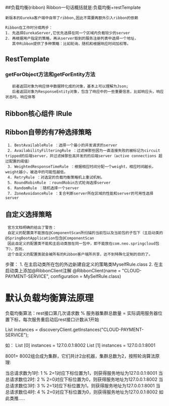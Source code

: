 ##负载均衡(ribbon)
    Ribbon一句话概括就是:负载均衡+restTemplate

    新版本的Eureka客户端中自带了ribbon,因此不需要再额外引入ribbon的依赖
    
    Ribbon在工作时分成两步：
    1. 先选择EurekaServer,它优先选择在同一个区域内负载较少的server
    2. 再根据用户指定的策略，再从server取到的服务注册列表中选择一个地址，
       其中Ribbon提供了多种策略：比如轮询，随机和根据响应时间加权等。
       
## RestTemplate
   ### getForObject方法和getForEntity方法
       前者返回对象为响应体中数据转化成的对象，基本上可以理解为Json;
       后者返回对象为ResponseEntity对象，包含了响应中的一些重要信息，比如响应头，响应状态吗，响应体等
   
   
## Ribbon核心组件 IRule
   ## Ribbon自带的有7种选择策略
     1. BestAvailableRule ：选择一个最小的并发请求的server
     2. AvailabilityFilteringRule ：过滤掉那些因为一直连接失败的被标记为circuit tripped的后端server，并过滤掉那些高并发的的后端server（active connections 超过配置的阈值）
     3. WeightedResponseTimeRule ：根据相应时间分配一个weight，相应时间越长，weight越小，被选中的可能性越低。
     4. RetryRule ：对选定的负载均衡策略机上重试机制。
     5. RoundRobinRule ：roundRobin方式轮询选择server
     6. RandomRule ：随机选择一个server	
     7. ZoneAvoidanceRule ：复合判断server所在区域的性能和server的可用性选择server	
     
   ## 自定义选择策略
     官方文档明确的给出了警告：
     自定义的配置类不能放在@ComponentScan所扫描的当前包以及当前包的子包下（主启动类的@SpringBootApplication包含@ComponentScan
     因此自定义的配置类不能和主启动类放在同一包中，即不能放在com.neo.springcloud包下），否则，
     这个自定义的配置类就会被所有的Ribbon客户端所共享，达不到特殊化定制的目的了。
     
   步骤：
     1. 在主启动类所在包的外边新建自定义的策略类MyselfRule.class
     2. 在主启动类上添加@RibbonClient注解 
        @RibbonClient(name = "CLOUD-PAYMENT-SERVICE", configuration = MySelfRule.class)
   
 # 默认负载均衡算法原理
   负载均衡算法：rest接口第几次请求数 % 服务器集群总数量 = 实际调用服务器位置下标，每次服务重启动后rest接口计数从1开始
   
   List<ServiceInstance> instances = discoveryClient.getInstances("CLOUD-PAYMENT-SERVICE");
     
   如： List [0] instances = 127.0.0.1:8002
       List [1] instances = 127.0.0.1:8001
       
   8001+ 8002组合成为集群，它们共计2台机器，集群总数为2，按照轮询算法原理:   
   
   当总请求数为1时: 1 % 2=1对应下标位置为1，则获得服务地址为127.0.0.1:8001
   当总请求数位2时: 2 % 2=0对应下标位置为0，则获得服务地址为127.0.0.1:8002
   当总请求数位3时: 3 % 2=1对应下标位置为1，则获得服务地址为127.0.0.1:8001
   当总请求数位4时: 4 % 2=0对应下标位置为0，则获得服务地址为127.0.0.1:8002
   如此类推.....
   
   